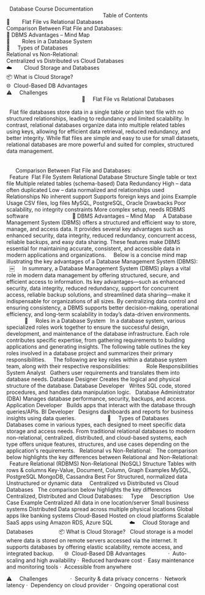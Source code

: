  
Database Course Documentation
 
 <br>
 
 
 
 
 
 
 
 
 
 
 
 
 
 
 
 
 
 
 
 
 
 
 
 
 
 
 
 
 
 
 
 
Table of Contents <br>
📂        Flat File vs Relational Databases <br>
Comparison Between Flat File and Databases: <br>
🧠 DBMS Advantages – Mind Map <br>
👥        Roles in a Database System <br>
🧩     Types of Databases <br>
Relational vs Non-Relational: <br>
Centralized vs Distributed vs Cloud Databases <br>
☁️        Cloud Storage and Databases <br>
📦 What is Cloud Storage? <br>
🌐  Cloud-Based DB Advantages <br>
⚠️     Challenges <br>
 
 
 
 
 
 
 
 
 
 
 
 
 
 
 
 
 
 
 
 
 
 
 
 
 
📂     Flat File vs Relational Databases <br> <br>
 
Flat file databases store data in a single table or plain text file with no structured relationships, leading to redundancy and limited scalability. In contrast, relational databases organize data into multiple related tables using keys, allowing for efficient data retrieval, reduced redundancy, and better integrity. While flat files are simple and easy to use for small datasets, relational databases are more powerful and suited for complex, structured data management. <br> <br> <br>
 
 
 
Comparison Between Flat File and Databases: <br>
 
Feature 
Flat File System
Relational Database
Structure
Single table or text file
Multiple related tables (schema-based)
Data Redundancy
High – data often duplicated
Low – data normalized and relationships used
Relationships
No inherent support
Supports foreign keys and joins
Example Usage
CSV files, log files
MySQL, PostgreSQL, Oracle
Drawbacks
Poor scalability, no integrity constraints
More complex setup, needs RDBMS software
 
 
 
 
 
 
 
 
 
 
 
 
 
 
🧠 DBMS Advantages – Mind Map
 
 
A Database Management System (DBMS) offers a structured and efficient way to store, manage, and access data. It provides several key advantages such as enhanced security, data integrity, reduced redundancy, concurrent access, reliable backups, and easy data sharing. These features make DBMS essential for maintaining accurate, consistent, and accessible data in modern applications and organizations.
 
 
Below is a concise mind map illustrating the key advantages of a Database Management System (DBMS):
 
￼
 
 
In summary, a Database Management System (DBMS) plays a vital role in modern data management by offering structured, secure, and efficient access to information. Its key advantages—such as enhanced security, data integrity, reduced redundancy, support for concurrent access, reliable backup solutions, and streamlined data sharing—make it indispensable for organizations of all sizes. By centralizing data control and ensuring consistency, a DBMS supports better decision-making, operational efficiency, and long-term scalability in today’s data-driven environments.
 
 
 
 
 
 
 
 
👥     Roles in a Database System
 
In a database system, various specialized roles work together to ensure the successful design, development, and maintenance of the database infrastructure. Each role contributes specific expertise, from gathering requirements to building applications and generating insights. The following table outlines the key roles involved in a database project and summarizes their primary responsibilities.
 
 
The following are key roles within a database system team, along with their respective responsibilities:
 
        Role
Responsibilities
System Analyst
 
Gathers user requirements and translates them into database needs.
Database Designer
Creates the logical and physical structure of the database.
Database Developer
 
Writes SQL code, stored procedures, and handles data manipulation logic.
 
Database Administrator (DBA)
Manages database performance, security, backups, and access.
 
Application Developer
 
Builds apps that interact with the database through queries/APIs.
BI Developer
 
Designs dashboards and reports for business insights using data queries.
 
 
 
 
 
 
 
 
 
 
🧩     Types of Databases
 
Databases come in various types, each designed to meet specific data storage and access needs. From traditional relational databases to modern non-relational, centralized, distributed, and cloud-based systems, each type offers unique features, structures, and use cases depending on the application's requirements.
 
Relational vs Non-Relational:
 
The comparison below highlights the key differences between Relational and Non-Relational:
 
Feature
Relational (RDBMS)
Non-Relational (NoSQL)
Structure
Tables with rows & columns
Key-Value, Document, Column, Graph
Examples
MySQL, PostgreSQL
MongoDB, Cassandra
Best For
Structured, normalized data
Unstructured or dynamic data
 
 
Centralized vs Distributed vs Cloud Databases
 
The comparison below highlights the key differences Centralized, Distributed and Cloud Databases:
 
 
Type
 
 
Description
 
Use Case Example
Centralized
All data in one location/server
Small business systems
Distributed
Data spread across multiple physical locations
Global apps like banking systems
Cloud-Based
Hosted on cloud platforms
Scalable SaaS apps using Amazon RDS, Azure SQL
 
 
 
 
 
☁️     Cloud Storage and Databases
 
 
            📦 What is Cloud Storage?
 
Cloud storage is a model where data is stored on remote servers accessed via the internet. It supports databases by offering elastic scalability, remote access, and integrated backup.
 
 
 
🌐  Cloud-Based DB Advantages
 
            ·  Auto-scaling and high availability
·  Reduced hardware cost
·  Easy maintenance and monitoring tools
·  Accessible from anywhere
 

⚠️     Challenges
 
            ·  Security & data privacy concerns
·  Network latency
·  Dependency on cloud provider
·  Ongoing operational cost
 
 
 
 

